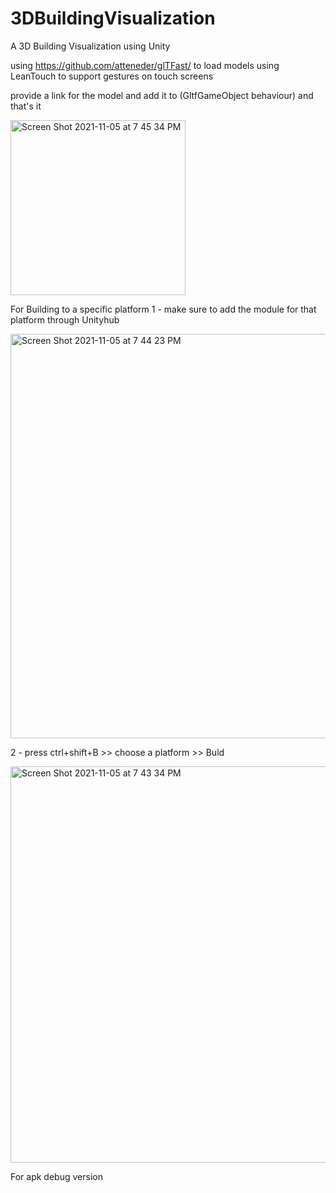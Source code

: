# 3DBuildingVisualization
 A 3D Building Visualization using Unity

using https://github.com/atteneder/glTFast/ to load models
using LeanTouch to support gestures on touch screens

provide a link for the model and add it to (GltfGameObject behaviour) and that's it

<img width="280" alt="Screen Shot 2021-11-05 at 7 45 34 PM" src="https://user-images.githubusercontent.com/54113248/140556156-4344b656-bcbf-475f-8dc9-616567508d0d.png">


For Building to a specific platform
 1 - make sure to add the module for that platform through Unityhub
 
 <img width="647" alt="Screen Shot 2021-11-05 at 7 44 23 PM" src="https://user-images.githubusercontent.com/54113248/140556131-198a8718-7dcb-4988-bae3-da6e973b9af0.png">

 2 - press ctrl+shift+B >> choose a platform >> Buld
 
 <img width="634" alt="Screen Shot 2021-11-05 at 7 43 34 PM" src="https://user-images.githubusercontent.com/54113248/140556099-ac83cfa8-fb5e-4d57-ac1e-78ed3624f2cc.png">

For apk debug version
